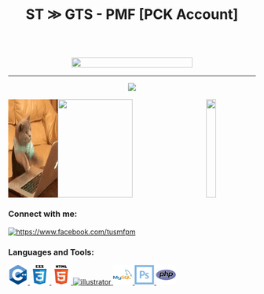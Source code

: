 <h1 align="center">ST ≫ GTS - PMF [PCK Account]</h1>

<h3 align="center"></h3>

<h3 align="center"></h3>
<br><br>


<p align="center"> <img src="https://64.media.tumblr.com/72cdcaf8cac1350bf600c4bee286777c/tumblr_psesb4tkxl1wk1137o1_r1_400.gifv" width="70%" height="70%"></p>

<hr>

<p align="center"> <img src="https://streak-stats.demolab.com/?user=Truancy-A4S1&theme=dark)](https://git.io/streak-stats&theme=dark"/> </p>


<img src="https://github.com/Truancy-A4S1/WebDev/blob/main/random_img/ezgif-5-d1444872c6.gif" width="20%" height="200px" align="left">

<img src="https://github-readme-stats.vercel.app/api/top-langs?username=Truancy-A4S1&layout=compact&theme=dark&hide=html&custom_title=Top%20Languages%20in%20My%20Repositories&exclude_repo=repository1,repository2&token=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" width="55%" height="200px" align="center">
<img src="https://media.tenor.com/y2JXkY1pXkwAAAAC/cat-computer.gif" width="20%" height="200px" align="right"/>


<h3 align="left">Connect with me:</h3>
<p align="left">
<a href="https://fb.com/https://www.facebook.com/tusmfpm" target="blank"><img align="center" src="https://raw.githubusercontent.com/rahuldkjain/github-profile-readme-generator/master/src/images/icons/Social/facebook.svg" alt="https://www.facebook.com/tusmfpm" height="30" width="40" /></a>
</p>



<h3 align="left">Languages and Tools:</h3>
<p align="left"> <a href="https://www.w3schools.com/cpp/" target="_blank" rel="noreferrer"> <img src="https://raw.githubusercontent.com/devicons/devicon/master/icons/cplusplus/cplusplus-original.svg" alt="cplusplus" width="40" height="40"/> </a> <a href="https://www.w3schools.com/css/" target="_blank" rel="noreferrer"> <img src="https://raw.githubusercontent.com/devicons/devicon/master/icons/css3/css3-original-wordmark.svg" alt="css3" width="40" height="40"/> </a> <a href="https://www.w3.org/html/" target="_blank" rel="noreferrer"> <img src="https://raw.githubusercontent.com/devicons/devicon/master/icons/html5/html5-original-wordmark.svg" alt="html5" width="40" height="40"/> </a> <a href="https://www.adobe.com/in/products/illustrator.html" target="_blank" rel="noreferrer"> <img src="https://www.vectorlogo.zone/logos/adobe_illustrator/adobe_illustrator-icon.svg" alt="illustrator" width="40" height="40"/> </a> <a href="https://www.mysql.com/" target="_blank" rel="noreferrer"> <img src="https://raw.githubusercontent.com/devicons/devicon/master/icons/mysql/mysql-original-wordmark.svg" alt="mysql" width="40" height="40"/> </a> <a href="https://www.photoshop.com/en" target="_blank" rel="noreferrer"> <img src="https://raw.githubusercontent.com/devicons/devicon/master/icons/photoshop/photoshop-line.svg" alt="photoshop" width="40" height="40"/> </a> <a href="https://www.php.net" target="_blank" rel="noreferrer"> <img src="https://raw.githubusercontent.com/devicons/devicon/master/icons/php/php-original.svg" alt="php" width="40" height="40"/> </a> </p>
